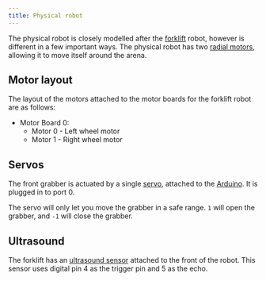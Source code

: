 ```yaml
---
title: Physical robot
---
```


The physical robot is closely modelled after the [forklift](/robots/forklift) robot, however is different in a few important ways. The physical robot has two [radial motors](/api/motor-board), allowing it to move itself around the arena.

## Motor layout

The layout of the motors attached to the motor boards for the forklift robot are as follows:

- Motor Board 0:
    - Motor 0 - Left wheel motor
    - Motor 1 - Right wheel motor

## Servos

The front grabber is actuated by a single [servo](/api/servos), attached to the [Arduino](/api/arduino/#servos). It is plugged in to port 0.

The servo will only let you move the grabber in a safe range. `1` will open the grabber, and `-1` will close the grabber.

## Ultrasound

The forklift has an [ultrasound sensor](/api/ultrasound) attached to the front of the robot. This sensor uses digital pin 4 as the trigger pin and 5 as the echo.
